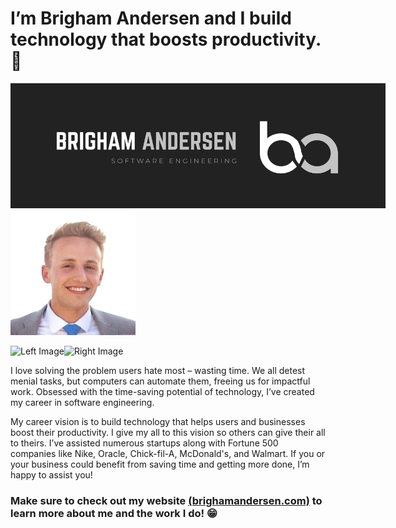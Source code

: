 # I’m Brigham Andersen and I build technology that boosts productivity.  💯

<img src="./linkedin-banner.png" alt="Brigham Banner" height="200px" style="min-width: 600px"> <img src="./profile.jpg" alt="Picture of Me" height="200px">

<!DOCTYPE html>
<html lang="en">
<head>
  <style>
    .container {
      display: flex;
    }

    .image {
      flex: 1;
    }

    @media (max-width: 768px) {
      .image.right {
        display: none;
      }
    }
  </style>
</head>
<body>
  <div class="container">
    <img src="left-image.jpg" alt="Left Image" class="image">
    <img src="right-image.jpg" alt="Right Image" class="image right">
  </div>
</body>
</html>

I love solving the problem users hate most – wasting time. We all detest menial tasks, but computers can automate them, freeing us for impactful work.  Obsessed with the time-saving potential of technology, I’ve created my career in software engineering. 

My career vision is to build technology that helps users and businesses boost their productivity. I give my all to this vision so others can give their all to theirs. I’ve assisted numerous startups along with Fortune 500 companies like Nike, Oracle, Chick-fil-A, McDonald's, and Walmart. If you or your business could benefit from saving time and getting more done, I’m happy to assist you!

### Make sure to check out my website [(brighamandersen.com)](https://brighamandersen.com) to learn more about me and the work I do! 😁
